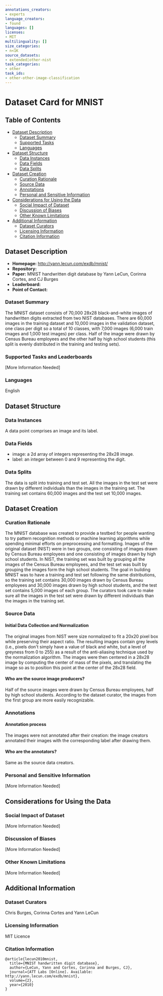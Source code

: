 ```yaml
---
annotations_creators:
- experts
language_creators:
- found
languages: []
licenses:
- MIT
multilinguality: []
size_categories:
- n<1K
source_datasets:
- extended|other-nist
task_categories:
- other
task_ids:
- other-other-image-classification
---
```


# Dataset Card for MNIST

## Table of Contents
- [Dataset Description](#dataset-description)
  - [Dataset Summary](#dataset-summary)
  - [Supported Tasks](#supported-tasks-and-leaderboards)
  - [Languages](#languages)
- [Dataset Structure](#dataset-structure)
  - [Data Instances](#data-instances)
  - [Data Fields](#data-instances)
  - [Data Splits](#data-instances)
- [Dataset Creation](#dataset-creation)
  - [Curation Rationale](#curation-rationale)
  - [Source Data](#source-data)
  - [Annotations](#annotations)
  - [Personal and Sensitive Information](#personal-and-sensitive-information)
- [Considerations for Using the Data](#considerations-for-using-the-data)
  - [Social Impact of Dataset](#social-impact-of-dataset)
  - [Discussion of Biases](#discussion-of-biases)
  - [Other Known Limitations](#other-known-limitations)
- [Additional Information](#additional-information)
  - [Dataset Curators](#dataset-curators)
  - [Licensing Information](#licensing-information)
  - [Citation Information](#citation-information)

## Dataset Description

- **Homepage:** http://yann.lecun.com/exdb/mnist/
- **Repository:** 
- **Paper:** MNIST handwritten digit database by Yann LeCun, Corinna Cortes, and CJ Burges
- **Leaderboard:**
- **Point of Contact:**

### Dataset Summary

The MNIST dataset consists of 70,000 28x28 black-and-white images of handwritten digits extracted from two NIST databases. There are 60,000 images in the training dataset and 10,000 images in the validation dataset, one class per digit so a total of 10 classes, with 7,000 images (6,000 train images and 1,000 test images) per class.
Half of the image were drawn by Census Bureau employees and the other half by high school students (this split is evenly distributed in the training and testing sets).

### Supported Tasks and Leaderboards

[More Information Needed]

### Languages

English

## Dataset Structure

### Data Instances

A data point comprises an image and its label.

### Data Fields

- image: a 2d array of integers representing the 28x28 image.
- label: an integer between 0 and 9 representing the digit.

### Data Splits

The data is split into training and test set. All the images in the test set were drawn by different individuals than the images in the training set. The training set contains 60,000 images and the test set 10,000 images. 

## Dataset Creation

### Curation Rationale

The MNIST database was created to provide a testbed for people wanting to try pattern recognition methods or machine learning algorithms while spending minimal efforts on preprocessing and formatting. Images of the original dataset (NIST) were  in two groups, one consisting of images drawn by Census Bureau employees and one consisting of images drawn by high school students. In NIST, the training set was built by grouping all the images of the Census Bureau employees, and the test set was built by grouping the images form the high school students.
The goal in building MNIST was to have a training and test set following the same distributions, so the training set contains 30,000 images drawn by Census Bureau employees and 30,000 images drawn by high school students, and the test set contains 5,000 images of each group. The curators took care to make sure all the images in the test set were drawn by different individuals than the images in the training set. 

### Source Data

#### Initial Data Collection and Normalization

The original images from NIST were size normalized to fit a 20x20 pixel box while preserving their aspect ratio. The resulting images contain grey levels (i.e., pixels don't simply have a value of black and white, but a level of greyness from 0 to 255) as a result of the anti-aliasing technique used by the normalization algorithm. The images were then centered in a 28x28 image by computing the center of mass of the pixels, and translating the image so as to position this point at the center of the 28x28 field.

#### Who are the source image producers?

Half of the source images were drawn by Census Bureau employees, half by high school students. According to the dataset curator, the images from the first group are more easily recognizable.

### Annotations

#### Annotation process

The images were not annotated after their creation: the image creators annotated their images with the corresponding label after drawing them.

#### Who are the annotators?

Same as the source data creators.

### Personal and Sensitive Information

[More Information Needed]

## Considerations for Using the Data

### Social Impact of Dataset

[More Information Needed]

### Discussion of Biases

[More Information Needed]

### Other Known Limitations

[More Information Needed]

## Additional Information

### Dataset Curators

Chris Burges, Corinna Cortes and Yann LeCun

### Licensing Information

MIT Licence

### Citation Information

```
@article{lecun2010mnist,
  title={MNIST handwritten digit database},
  author={LeCun, Yann and Cortes, Corinna and Burges, CJ},
  journal={ATT Labs [Online]. Available: http://yann.lecun.com/exdb/mnist},
  volume={2},
  year={2010}
}
```
